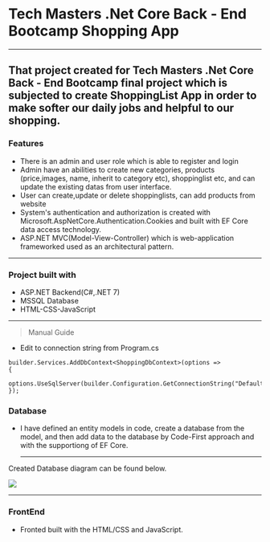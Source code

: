 # Tech Masters .Net Core Back - End Bootcamp Shopping App
----
That project created for Tech Masters .Net Core Back - End Bootcamp final project which is subjected to create ShoppingList App in order to make softer our daily jobs and helpful to our shopping.
------
### Features 
- There is an admin and user role which is able to register and login
- Admin have an abilities to create new categories, products (price,images, name, inherit to category etc), shoppinglist etc, and can update the existing datas from user interface.
- User can create,update or delete shoppinglists, can add products from website
- System's authentication and authorization is created with Microsoft.AspNetCore.Authentication.Cookies and built with EF Core data access technology.
- ASP.NET MVC(Model-View-Controller) which is web-application frameworked used as an architectural pattern.
----
### Project built with
- ASP.NET Backend(C#,.NET 7)
- MSSQL Database
- HTML-CSS-JavaScript
----
> Manual Guide

- Edit to connection string from Program.cs
```
builder.Services.AddDbContext<ShoppingDbContext>(options =>
{
    options.UseSqlServer(builder.Configuration.GetConnectionString("DefaultConnection"));
});
```
### Database 
- I have defined an entity models in code, create a database from the model, and then add data to the database by Code-First approach and with the supportiong of EF Core.

  ---

Created Database diagram can be found below.

![](https://i.imgur.com/fPuxnry.png)

---

### FrontEnd
- Fronted built with the HTML/CSS and JavaScript.
